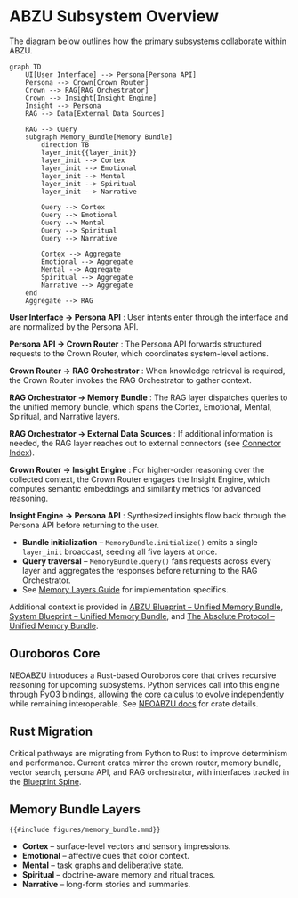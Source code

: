 # ABZU Subsystem Overview

The diagram below outlines how the primary subsystems collaborate within ABZU.

```mermaid
graph TD
    UI[User Interface] --> Persona[Persona API]
    Persona --> Crown[Crown Router]
    Crown --> RAG[RAG Orchestrator]
    Crown --> Insight[Insight Engine]
    Insight --> Persona
    RAG --> Data[External Data Sources]

    RAG --> Query
    subgraph Memory_Bundle[Memory Bundle]
        direction TB
        layer_init{{layer_init}}
        layer_init --> Cortex
        layer_init --> Emotional
        layer_init --> Mental
        layer_init --> Spiritual
        layer_init --> Narrative

        Query --> Cortex
        Query --> Emotional
        Query --> Mental
        Query --> Spiritual
        Query --> Narrative

        Cortex --> Aggregate
        Emotional --> Aggregate
        Mental --> Aggregate
        Spiritual --> Aggregate
        Narrative --> Aggregate
    end
    Aggregate --> RAG
```

**User Interface → Persona API**
: User intents enter through the interface and are normalized by the Persona API.

**Persona API → Crown Router**
: The Persona API forwards structured requests to the Crown Router, which coordinates system-level actions.

**Crown Router → RAG Orchestrator**
: When knowledge retrieval is required, the Crown Router invokes the RAG Orchestrator to gather context.

**RAG Orchestrator → Memory Bundle**
: The RAG layer dispatches queries to the unified memory bundle, which spans the Cortex, Emotional, Mental, Spiritual, and Narrative layers.

**RAG Orchestrator → External Data Sources**
: If additional information is needed, the RAG layer reaches out to external connectors (see [Connector Index](connectors/CONNECTOR_INDEX.md)).

**Crown Router → Insight Engine**
: For higher-order reasoning over the collected context, the Crown Router engages the Insight Engine, which computes semantic embeddings and similarity metrics for advanced reasoning.

**Insight Engine → Persona API**
: Synthesized insights flow back through the Persona API before returning to the user.

- **Bundle initialization** – `MemoryBundle.initialize()` emits a single `layer_init` broadcast, seeding all five layers at once.
- **Query traversal** – `MemoryBundle.query()` fans requests across every layer and aggregates the responses before returning to the RAG Orchestrator.
- See [Memory Layers Guide](memory_layers_GUIDE.md) for implementation specifics.

Additional context is provided in [ABZU Blueprint – Unified Memory Bundle](ABZU_blueprint.md#unified-memory-bundle), [System Blueprint – Unified Memory Bundle](system_blueprint.md#memory-bundle), and [The Absolute Protocol – Unified Memory Bundle](The_Absolute_Protocol.md#unified-memory-bundle).

## Ouroboros Core

NEOABZU introduces a Rust-based Ouroboros core that drives recursive reasoning for upcoming subsystems. Python services call into this engine through PyO3 bindings, allowing the core calculus to evolve independently while remaining interoperable. See [NEOABZU docs](../NEOABZU/docs/index.md) for crate details.

## Rust Migration

Critical pathways are migrating from Python to Rust to improve determinism and performance. Current crates mirror the crown router, memory bundle, vector search, persona API, and RAG orchestrator, with interfaces tracked in the [Blueprint Spine](blueprint_spine.md).

## Memory Bundle Layers

```mermaid
{{#include figures/memory_bundle.mmd}}
```

- **Cortex** – surface-level vectors and sensory impressions.
- **Emotional** – affective cues that color context.
- **Mental** – task graphs and deliberative state.
- **Spiritual** – doctrine-aware memory and ritual traces.
- **Narrative** – long-form stories and summaries.
